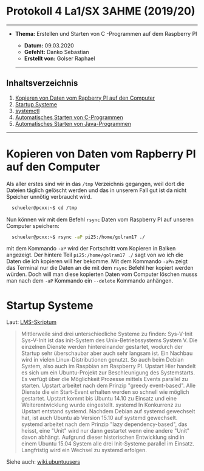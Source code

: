 # Protokoll 4 La1/SX 3AHME (2019/20)

-------------------------

* **Thema:** Erstellen und Starten von C -Programmen auf dem Raspberry PI
  * **Datum:** 09.03.2020
  * **Gefehlt:** Danko Sebastian
  * **Erstellt von:** Golser Raphael
  
  -------------------------------------------------------
  
## Inhaltsverzeichnis

1. [Kopieren von Daten vom Rapberry PI auf den Computer](#kopieren-von-daten-vom-raspberry-pi-auf-den-computer)
2. [Startup Systeme](#startup-systeme)
2. [systemctl](#systemctl)
3. [Automatisches Starten von C-Programmen](#automatisches-starten-von-c-programmen)
4. [Automatisches Starten von Java-Programmen](#automatisches-starten-von-java-programmen)

----------------------------------------------------------

# Kopieren von Daten vom Rapberry PI auf den Computer

Als aller erstes sind wir in das ````/tmp```` Verzeichnis gegangen, weil dort die Dateien täglich gelöscht werden und das in unserem Fall gut ist da nicht Speicher unnötig verbraucht wird.
````bash
  schueler@pcxx:~$ cd /tmp
  ````
Nun können wir mit dem Befehl ````rsync```` Daten vom Raspberry PI auf unseren Computer speichern:
````bash
  schueler@pcxx:~$ rsync -aP pi25:/home/golram17 ./
  ````
  mit dem Kommando ````-aP```` wird der Fortschritt vom Kopieren in Balken angezeigt. Der hintere Teil ````pi25:/home/golram17 ./```` sagt von wo ich die Daten die ich kopieren will her bekomme.
  Mit dem Kommando ````-aPn```` zeigt das Terminal nur die Daten an die mit dem ````rsync```` Befehl her kopiert werden würden. Doch will man diese kopierten Daten vom Computer löschen musss man nach dem ````-aP```` Kommando ein ````--delete```` Kommando anhängen.
  
  # Startup Systeme
  Laut: [LMS-Skriptum](https://lms.at/dotlrn/classes/informatik/610437.3AHME_LA1SX.19_20/xolrn/9F2714A93B69A.symlink?resource_id=0-420357452&m=view#155470713)
  > Mittlerweile sind drei unterschiedliche Systeme zu finden:
    Sys-V-Init
    Sys-V-Init ist das init-System des Unix-Betriebssystems System V. Die einzelnen Dienste werden hintereinander gestartet,      wodurch der Startup sehr überschaubar aber auch sehr langsam ist. Ein Nachbau wird in vielen Linux-Distributionen genutzt. So auch beim Debian System, also auch im Raspbian am Raspberry PI.
    Upstart
    Hier handelt es sich um ein Ubuntu-Projekt zur Beschleunigung des Systemstarts. Es verfügt über die Möglichkeit Prozesse mittels Events parallel zu starten. Upstart arbeitet nach dem Prinzip "greedy event-based". Alle Dienste die ein Start-Event erhalten werden so schnell wie möglich gestartet.
    Upstart kommt bis Ubuntu 14.10 zu Einsatz und eine Weiterentwicklung wurde eingestellt.
    systemd
    In Konkurrenz zu Upstart entstand systemd. Nachdem Debian auf systemd gewechselt hat, ist auch Ubuntu ab Version 15.10 auf systemd gewechselt. systemd arbeitet nach dem Prinzip "lazy dependency-based", das heisst, eine "Unit" wird nur dann gestartet wenn eine andere "Unit" davon abhängt.
    Aufgrund dieser historischen Entwicklung sind in einem Ubuntu 15.04 System alle drei Init-Systeme parallel im Einsatz. Langfristig wird ein Wechsel zu systemd erfolgen.
   
   Siehe auch: [wiki.ubuntuusers](https://wiki.ubuntuusers.de/Dienste/)
  
